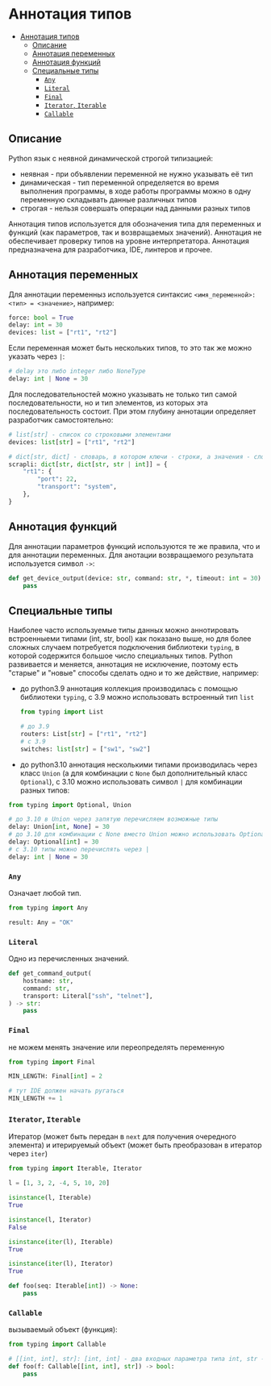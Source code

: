 # Аннотация типов

- [Аннотация типов](#аннотация-типов)
  - [Описание](#описание)
  - [Аннотация переменных](#аннотация-переменных)
  - [Аннотация функций](#аннотация-функций)
  - [Специальные типы](#специальные-типы)
    - [`Any`](#any)
    - [`Literal`](#literal)
    - [`Final`](#final)
    - [`Iterator`, `Iterable`](#iterator-iterable)
    - [`Callable`](#callable)

## Описание

Python язык с неявной динамической строгой типизацией:

- неявная - при объявлении переменной не нужно указывать её тип
- динамическая - тип переменной определяется во время выполнения программы, в ходе работы программы можно в одну переменную складывать данные различных типов
- строгая - нельзя совершать операции над данными разных типов

Аннотация типов используется для обозначения типа для переменных и функций (как параметров, так и возвращаемых значений). Аннотация не обеспечивает проверку типов на уровне интерпретатора. Аннотация предназначена для разработчика, IDE, линтеров и прочее.

## Аннотация переменных

Для аннотации переменныз используется синтаксис `<имя_переменной>: <тип> = <значение>`, например:

```python
force: bool = True
delay: int = 30
devices: list = ["rt1", "rt2"]
```

Если переменная может быть нескольких типов, то это так же можно указать через `|`:

```python
# delay это либо integer либо NoneType
delay: int | None = 30
```

Для последовательностей можно указывать не только тип самой последовательности, но и тип элементов, из которых эта последовательность состоит. При этом глубину аннотации определяет разработчик самостоятельно:

```python
# list[str] - список со строковыми элементами
devices: list[str] = ["rt1", "rt2"]

# dict[str, dict] - словарь, в котором ключи - строки, а значения - словари
scrapli: dict[str, dict[str, str | int]] = {
    "rt1": {
        "port": 22,
        "transport": "system",
    },
}
```

## Аннотация функций

Для аннотации параметров функций используются те же правила, что и для аннотации переменных. Для анотации возвращаемого результата используется символ `->`:

```python
def get_device_output(device: str, command: str, *, timeout: int = 30) -> str:
    pass
```

## Специальные типы

Наиболее часто используемые типы данных можно аннотировать встроенныеми типами (int, str, bool) как показано выше, но для более сложных случаем потребуется подключения библиотеки `typing`, в которой содержится большое число специальных типов. Python развивается и меняется, аннотация не исключение, поэтому есть "старые" и "новые" способы сделать одно и то же действие, например:

- до python3.9 аннотация коллекция производилась с помощью библиотеки `typing`, с 3.9 можно использовать встроенный тип `list`

    ```python
    from typing import List

    # до 3.9
    routers: List[str] = ["rt1", "rt2"]
    # c 3.9
    switches: list[str] = ["sw1", "sw2"]
    ```

- до python3.10 аннотация несколькими типами производилась через класс `Union` (а для комбинации с `None` был дополнительный класс `Optional`), с 3.10 можно использовать символ `|` для комбинации разных типов:

```python
from typing import Optional, Union

# до 3.10 в Union через запятую перечисляем возможные типы
delay: Union[int, None] = 30
# до 3.10 для комбинации с None вместо Union можно использовать Optional
delay: Optional[int] = 30
# с 3.10 типы можно перечислять через |
delay: int | None = 30
```

### `Any`

Означает любой тип.

```python
from typing import Any

result: Any = "OK"
```

### `Literal`

Одно из перечисленных значений.

```python
def get_command_output(
    hostname: str,
    command: str,
    transport: Literal["ssh", "telnet"],
) -> str:
    pass
```

### `Final`

не можем менять значение или переопределять переменную

```python
from typing import Final

MIN_LENGTH: Final[int] = 2

# тут IDE должен начать ругаться
MIN_LENGTH += 1
```

### `Iterator`, `Iterable`

Итератор (может быть передан в `next` для получения очередного элемента) и итерируемый объект (может быть преобразован в итератор через `iter`)

```python
from typing import Iterable, Iterator

l = [1, 3, 2, -4, 5, 10, 20]

isinstance(l, Iterable)
True

isinstance(l, Iterator)
False

isinstance(iter(l), Iterable)
True

isinstance(iter(l), Iterator)
True

def foo(seq: Iterable[int]) -> None:
    pass
```

### `Callable`

вызываемый объект (функция):

```python
from typing import Callable

# [[int, int], str]: [int, int] - два входных параметра типа int, str - тип возврашаемого значения
def foo(f: Callable[[int, int], str]) -> bool: 
    pass
```
